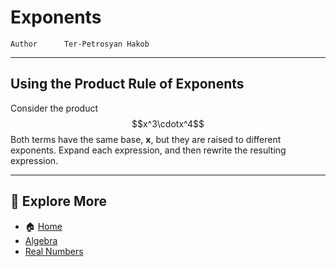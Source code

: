 # Exponents

```info
Author      Ter-Petrosyan Hakob
```

---

## Using the Product Rule of Exponents

Consider the product $$x^3\cdotx^4$$ Both terms have the same base, **x**, but they are raised to different exponents. Expand each
expression, and then rewrite the resulting expression.


---

## 📌 Explore More

- 🏠 [Home](./../../../README.md)
- [Algebra](./../tutorials.md)
- [Real Numbers](./1_Real_Numbers.md)

